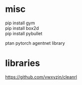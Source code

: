 
# misc

pip install gym  
pip install box2d  
pip install pybullet  

ptan pytorch agentnet library

# libraries

https://github.com/vwxyzjn/cleanrl
